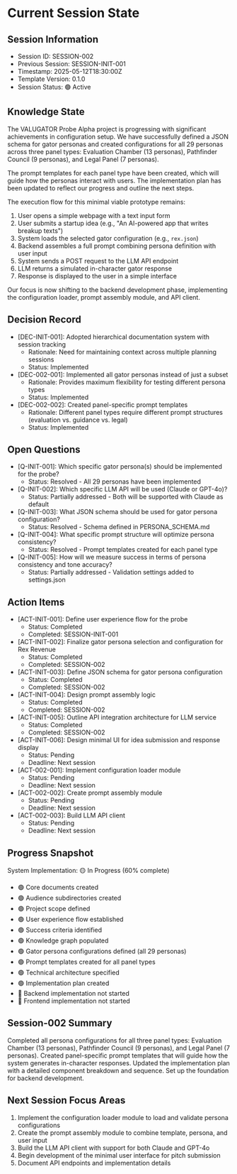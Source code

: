 # Current Session State

## Session Information
- Session ID: SESSION-002
- Previous Session: SESSION-INIT-001
- Timestamp: 2025-05-12T18:30:00Z
- Template Version: 0.1.0
- Session Status: 🟢 Active

## Knowledge State
The VALUGATOR Probe Alpha project is progressing with significant achievements in configuration setup. We have successfully defined a JSON schema for gator personas and created configurations for all 29 personas across three panel types: Evaluation Chamber (13 personas), Pathfinder Council (9 personas), and Legal Panel (7 personas).

The prompt templates for each panel type have been created, which will guide how the personas interact with users. The implementation plan has been updated to reflect our progress and outline the next steps.

The execution flow for this minimal viable prototype remains:

1. User opens a simple webpage with a text input form
2. User submits a startup idea (e.g., "An AI-powered app that writes breakup texts")
3. System loads the selected gator configuration (e.g., `rex.json`)
4. Backend assembles a full prompt combining persona definition with user input
5. System sends a POST request to the LLM API endpoint
6. LLM returns a simulated in-character gator response
7. Response is displayed to the user in a simple interface

Our focus is now shifting to the backend development phase, implementing the configuration loader, prompt assembly module, and API client.

## Decision Record
- [DEC-INIT-001]: Adopted hierarchical documentation system with session tracking
  - Rationale: Need for maintaining context across multiple planning sessions
  - Status: Implemented
- [DEC-002-001]: Implemented all gator personas instead of just a subset
  - Rationale: Provides maximum flexibility for testing different persona types
  - Status: Implemented
- [DEC-002-002]: Created panel-specific prompt templates
  - Rationale: Different panel types require different prompt structures (evaluation vs. guidance vs. legal)
  - Status: Implemented

## Open Questions
- [Q-INIT-001]: Which specific gator persona(s) should be implemented for the probe?
  - Status: Resolved - All 29 personas have been implemented
- [Q-INIT-002]: Which specific LLM API will be used (Claude or GPT-4o)?
  - Status: Partially addressed - Both will be supported with Claude as default
- [Q-INIT-003]: What JSON schema should be used for gator persona configuration?
  - Status: Resolved - Schema defined in PERSONA_SCHEMA.md
- [Q-INIT-004]: What specific prompt structure will optimize persona consistency?
  - Status: Resolved - Prompt templates created for each panel type
- [Q-INIT-005]: How will we measure success in terms of persona consistency and tone accuracy?
  - Status: Partially addressed - Validation settings added to settings.json

## Action Items
- [ACT-INIT-001]: Define user experience flow for the probe
  - Status: Completed
  - Completed: SESSION-INIT-001
- [ACT-INIT-002]: Finalize gator persona selection and configuration for Rex Revenue
  - Status: Completed
  - Completed: SESSION-002
- [ACT-INIT-003]: Define JSON schema for gator persona configuration
  - Status: Completed
  - Completed: SESSION-002
- [ACT-INIT-004]: Design prompt assembly logic
  - Status: Completed
  - Completed: SESSION-002
- [ACT-INIT-005]: Outline API integration architecture for LLM service
  - Status: Completed
  - Completed: SESSION-002
- [ACT-INIT-006]: Design minimal UI for idea submission and response display
  - Status: Pending
  - Deadline: Next session
- [ACT-002-001]: Implement configuration loader module
  - Status: Pending
  - Deadline: Next session
- [ACT-002-002]: Create prompt assembly module
  - Status: Pending
  - Deadline: Next session
- [ACT-002-003]: Build LLM API client
  - Status: Pending
  - Deadline: Next session

## Progress Snapshot
System Implementation: 🟡 In Progress (60% complete)
- 🟢 Core documents created
- 🟢 Audience subdirectories created
- 🟢 Project scope defined
- 🟢 User experience flow established
- 🟢 Success criteria identified
- 🟢 Knowledge graph populated
- 🟢 Gator persona configurations defined (all 29 personas)
- 🟢 Prompt templates created for all panel types
- 🟢 Technical architecture specified
- 🟢 Implementation plan created
- 🔴 Backend implementation not started
- 🔴 Frontend implementation not started

## Session-002 Summary
Completed all persona configurations for all three panel types: Evaluation Chamber (13 personas), Pathfinder Council (9 personas), and Legal Panel (7 personas). Created panel-specific prompt templates that will guide how the system generates in-character responses. Updated the implementation plan with a detailed component breakdown and sequence. Set up the foundation for backend development.

## Next Session Focus Areas
1. Implement the configuration loader module to load and validate persona configurations
2. Create the prompt assembly module to combine template, persona, and user input
3. Build the LLM API client with support for both Claude and GPT-4o
4. Begin development of the minimal user interface for pitch submission
5. Document API endpoints and implementation details

